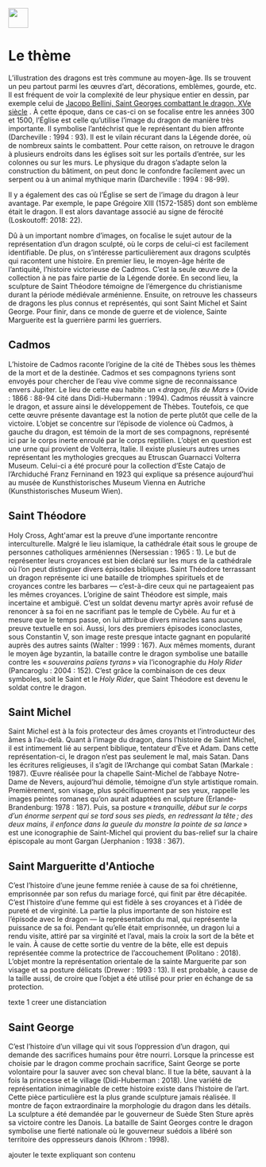 <a href="https://juncture-digital.org"><img src="https://raw.githubusercontent.com/digitalArtHistory/recits-numeriques/main/images/btn_juncture.svg" style="height:40px"></a>

<param ve-config 
       title="Le dragon des légendes" 
       banner="/images/ViennaDioscoridesFolio483vBirds.jpg" 
       layout="vertical">

# Le thème

L’illustration des dragons est très commune au moyen-âge. Ils se trouvent un peu partout parmi les œuvres d’art, décorations, emblèmes, gourde, etc. Il est fréquent de voir la complexité de leur physique entier en dessin, par exemple celui de [Jacopo Bellini, Saint Georges combattant le dragon, XVe siècle](https://collections.louvre.fr/en/ark:/53355/cl020113220) . À cette époque, dans ce cas-ci on se focalise entre les années 300 et 1500, l’Église est celle qu’utilise l’image du dragon de manière très importante. Il symbolise l’antéchrist que le représentant du bien affronte (Darcheville : 1994 : 93). Il est le vilain récurant dans la Légende dorée, où de nombreux saints le combattent. Pour cette raison, on retrouve le dragon à plusieurs endroits dans les églises soit sur les portails d’entrée, sur les colonnes ou sur les murs. Le physique du dragon s’adapte selon la construction du bâtiment, on peut donc le confondre facilement avec un serpent ou à un animal mythique marin (Darcheville : 1994 : 98-99). 
<param ve-image
       url="https://github.com/digitalArtHistory/recits-numeriques/blob/main/10/IMG_5627.jpg?raw=true"
       Titre="Évolution physique de la représentation du dragon"/>
       
Il y a également des cas où l’Église se sert de l’image du dragon à leur avantage. Par exemple, le pape Grégoire XIII (1572-1585) dont son emblème était le dragon. Il est alors davantage associé au signe de férocité (Loskoutoff: 2018: 22).
<param ve-image
       url="https://github.com/digitalArtHistory/recits-numeriques/blob/main/10/IMG_5627.jpg?raw=true"
       Titre="Évolution physique de la représentation du dragon"/>
       
Dû à un important nombre d’images, on focalise le sujet autour de la représentation d’un dragon sculpté, où le corps de celui-ci est facilement identifiable. De plus, on s’intéresse particulièrement aux dragons sculptés qui racontent une histoire. En premier lieu, le moyen-âge hérite de l’antiquité, l’histoire victorieuse de Cadmos. C’est la seule œuvre de la collection à ne pas faire partie de la Légende dorée. En second lieu, la sculpture de Saint Théodore témoigne de l’émergence du christianisme durant la période médiévale arménienne. Ensuite, on retrouve les chasseurs de dragons les plus connus et représentés, qui sont Saint Michel et Saint George. Pour finir, dans ce monde de guerre et de violence, Sainte Marguerite est la guerrière parmi les guerriers.
<param ve-image
       url="https://github.com/digitalArtHistory/recits-numeriques/blob/main/10/IMG_5627.jpg?raw=true"
       Titre="Évolution physique de la représentation du dragon"/>


## Cadmos

L’histoire de Cadmos raconte l’origine de la cité de Thèbes sous les thèmes de la mort et de la destinée. Cadmos et ses compagnons tyriens sont envoyés pour chercher de l’eau vive comme signe de reconnaissance envers Jupiter. Le lieu de cette eau habite un « *dragon, fils de Mars* » (Ovide : 1866 : 88-94 cité dans Didi-Hubermann : 1994). Cadmos réussit à vaincre le dragon, et assure ainsi le développement de Thèbes. Toutefois, ce que cette œuvre présente davantage est la notion de perte plutôt que celle de la victoire. L’objet se concentre sur l’épisode de violence où Cadmos, à gauche du dragon, est témoin de la mort de ses compagnons, représenté ici par le corps inerte enroulé par le corps reptilien. 
L’objet en question est une urne qui provient de Volterra, Italie. Il existe plusieurs autres urnes représentant les mythologies grecques au Etruscan Guarnacci Volterra Museum. Celui-ci a été procuré pour la collection d’Este Catajo de l’Archiduché Franz Ferninand en 1923 qui explique sa présence aujourd’hui au musée de Kunsthistorisches Museum Vienna en Autriche (Kunsthistorisches Museum Wien). 
<param ve-graphic
 url= "https://github.com/digitalArtHistory/recits-numeriques/blob/main/10/ANSA_I_1045_a_01.jpg?raw=true"
 titre="La Bataille de Cadmos et le dragon"/>


## Saint Théodore

Holy Cross, Aght'amar est la preuve d’une importante rencontre interculturelle. Malgré le lieu islamique, la cathédrale était sous le groupe de personnes catholiques arméniennes (Nersessian : 1965 : 1). Le but de représenter leurs croyances est bien déclaré sur les murs de la cathédrale où l’on peut distinguer divers épisodes bibliques. Saint Théodore terrassant un dragon représente ici une bataille de triomphes spirituels et de croyances contre les barbares — c’est-à-dire ceux qui ne partageaient pas les mêmes croyances.
L’origine de saint Théodore est simple, mais incertaine et ambiguë. C’est un soldat devenu martyr après avoir refusé de renoncer à sa foi en ne sacrifiant pas le temple de Cybèle. Au fur et à mesure que le temps passe, on lui attribue divers miracles sans aucune preuve textuelle en soi. Aussi, lors des premiers épisodes iconoclastes, sous Constantin V, son image reste presque intacte gagnant en popularité auprès des autres saints (Walter : 1999 : 167). Aux mêmes moments, durant le moyen âge byzantin, la bataille contre le dragon symbolise une bataille contre les « *souverains païens tyrans* » via l’iconographie du *Holy Rider* (Pancaroglu : 2004 : 152). C’est grâce la combinaison de ces deux symboles, soit le Saint et le *Holy Rider*, que Saint Théodore est devenu le soldat contre le dragon. 
<param ve-graphic
       url="https://github.com/digitalArtHistory/recits-numeriques/blob/main/10/Akdamar-Saint_Theodore.jpg?raw=true"
       Titre="Saint Théodore terrassant le dragon"/>



## Saint Michel

Saint Michel est à la fois protecteur des âmes croyants et l’introducteur des âmes à l’au-delà. Quant à l’image du dragon, dans l’histoire de Saint Michel, il est intimement lié au serpent biblique, tentateur d’Ève et Adam. Dans cette représentation-ci, le dragon n’est pas seulement le mal, mais Satan. Dans les écritures religieuses, il s’agit de l’Archange qui combat Satan (Markale : 1987).
Œuvre réalisée pour la chapelle Saint-Michel de l’abbaye Notre-Dame de Nevers, aujourd’hui démolie, témoigne d’un style artistique romain. Premièrement, son visage, plus spécifiquement par ses yeux, rappelle les images peintes romanes qu’on aurait adaptées en sculpture (Erlande-Brandenburg: 1978 : 187). Puis, sa posture « *tranquille, début sur le corps d’un énorme serpent qui se tord sous ses pieds, en redressant la tête ; des deux mains, il enfonce dans la gueule du monstre la pointe de sa lance* » est une iconographie de Saint-Michel qui provient du bas-relief sur la chaire épiscopale au mont Gargan (Jerphanion : 1938 : 367).
<param ve-image
       url="https://github.com/digitalArtHistory/recits-numeriques/blob/main/10/0000328220_OG.JPG?raw=true"
       titre="Partie centrale d'un tympan: Saint Michel terrassant le dragon"/>

## Saint Margueritte d'Antioche

C’est l’histoire d’une jeune femme reniée à cause de sa foi chrétienne, emprisonnée par son refus du mariage forcé, qui finit par être décapitée. C’est l’histoire d’une femme qui est fidèle à ses croyances et à l’idée de pureté et de virginité. La partie la plus importante de son histoire est l’épisode avec le dragon — la représentation du mal, qui représente la puissance de sa foi. Pendant qu’elle était emprisonnée, un dragon lui a rendu visite, attiré par sa virginité et l’aval, mais la croix la sort de la bête et le vain. À cause de cette sortie du ventre de la bête, elle est depuis représentée comme la protectrice de l’accouchement (Politano : 2018).
L’objet montre la représentation orientale de la sainte Marguerite par son visage et sa posture délicats (Drewer : 1993 : 13). Il est probable, à cause de la taille aussi, de croire que l’objet a été utilisé pour prier en échange de sa protection.

<param ve-image
    url="https://images.metmuseum.org/CRDImages/md/original/DP144443.jpg"/>
texte 1
creer une distanciation


## Saint George

C’est l’histoire d’un village qui vit sous l’oppression d’un dragon, qui demande des sacrifices humains pour être nourri. Lorsque la princesse est choisie par le dragon comme prochain sacrifice, Saint George se porte volontaire pour la sauver avec son cheval blanc. Il tue la bête, sauvant à la fois la princesse et le village (Didi-Huberman : 2018).
Une variété de représentation inimaginable de cette histoire existe dans l’histoire de l’art. Cette pièce particulière est la plus grande sculpture jamais réalisée. Il montre de façon extraordinaire la morphologie du dragon dans les détails. La sculpture a été demandée par le gouverneur de Suède Sten Sture après sa victoire contre les Danois. La bataille de Saint Georges contre le dragon symbolise une fierté nationale où le gouverneur suédois a libéré son territoire des oppresseurs danois (Khrom : 1998).
<param ve-image
    manifest="https://wd-image-positions.toolforge.org/iiif/Q10661353/P18/manifest.json"/>
ajouter le texte expliquant son contenu
